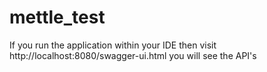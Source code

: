 # mettle_test

If you run the application within your IDE then visit
http://localhost:8080/swagger-ui.html you will see the API's
